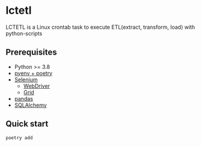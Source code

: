 # lctetl
LCTETL is a Linux crontab task to execute ETL(extract, transform, load) with python-scripts

## Prerequisites

* Python >= 3.8
* [pyenv + poetry](https://setup_dev_environment.ootori.dev/computer%20languages/programming_languages/python/python/#usage-with-pyenvpoetry)
* [Selenium](https://www.selenium.dev/)
    * [WebDriver](https://www.selenium.dev/documentation/webdriver/)
    * [Grid](https://www.selenium.dev/documentation/grid/)
* [pandas](https://pandas.pydata.org/)
* [SQLAlchemy](https://www.sqlalchemy.org/)

## Quick start

```shell
poetry add 
```